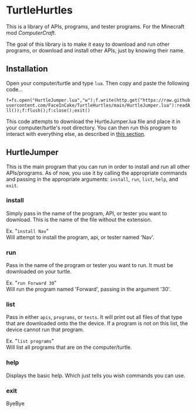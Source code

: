 # TurtleHurtles
This is a library of APIs, programs, and tester programs. For the Minecraft mod _ComputerCraft_.

The goal of this library is to make it easy to download and run other programs, or download and install other APIs, just by knowing their name.

## Installation
Open your computer/turtle and type `lua`. Then copy and paste the following code...

`f=fs.open("HurtleJumper.lua","w");f.write(http.get("https://raw.githubusercontent.com/FaceInCake/TurtleHurtles/main/HurtleJumper.lua"):readAll());f:flush();f:close();exit()`

This code attempts to download the HurtleJumper.lua file and place it in your computer/turtle's root directory. You can then run this program to interact with everything else, as described in [this section](hurtlejumper).

## HurtleJumper

This is the main program that you can run in order to install and run all other APIs/programs.
As of now, you use it by calling the appropriate commands and passing in the appropriate arguments:
`install`, `run`, `list`, `help`, and `exit`.

### install

Simply pass in the name of the program, API, or tester you want to download.
This is the name of the file without the extension.

Ex. "`install Nav`" <br>
Will attempt to install the program, api, or tester named 'Nav'.

### run

Pass in the name of the program or tester you want to run.
It must be downloaded on your turtle.

Ex. "`run Forward 30`" <br>
Will run the program named 'Forward', passing in the argument '30'.

### list

Pass in either `apis`, `programs`, or `tests`. It will print out all files of that type that are downloaded onto the the device. If a program is not on this list, the device cannot run that program.

Ex. "`list programs`" <br>
Will list all programs that are on the computer/turtle.

### help

Displays the basic help. Which just tells you wish commands you can use.

### exit

ByeBye
